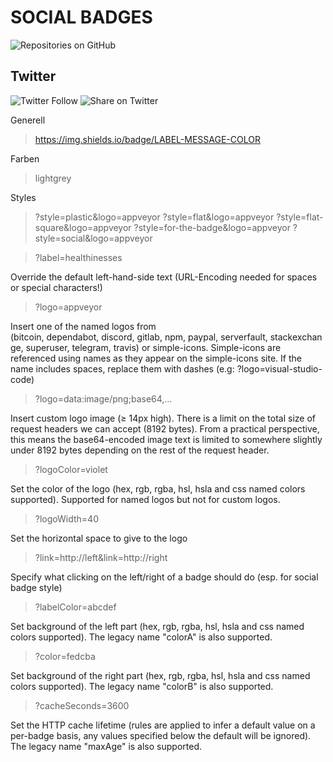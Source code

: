 
# SOCIAL BADGES


![Repositories on GitHub](https://img.shields.io/badge/Repositories-on%20GitHub-blue?style=social&logo=GitHub)



## Twitter 
![Twitter Follow](https://img.shields.io/twitter/follow/USERNAME?label=FOLLOWTWT&style=social&color=informational)
![Share on Twitter](https://img.shields.io/twitter/url?label=SHAREONTWT&style=social&url=phpself)






















Generell
> https://img.shields.io/badge/LABEL-MESSAGE-COLOR

Farben
> lightgrey

Styles
> ?style=plastic&logo=appveyor
> ?style=flat&logo=appveyor
> ?style=flat-square&logo=appveyor
> ?style=for-the-badge&logo=appveyor
> ?style=social&logo=appveyor


> ?label=healthinesses

Override the default left-hand-side text (URL-Encoding needed for spaces or special characters!)

> ?logo=appveyor

Insert one of the named logos from (bitcoin, dependabot, discord, gitlab, npm, paypal, serverfault, stackexchange, superuser, telegram, travis) or simple-icons. Simple-icons are referenced using names as they appear on the simple-icons site. If the name includes spaces, replace them with dashes (e.g: ?logo=visual-studio-code)

> ?logo=data:image/png;base64,…

Insert custom logo image (≥ 14px high). There is a limit on the total size of request headers we can accept (8192 bytes). From a practical perspective, this means the base64-encoded image text is limited to somewhere slightly under 8192 bytes depending on the rest of the request header.

> ?logoColor=violet

Set the color of the logo (hex, rgb, rgba, hsl, hsla and css named colors supported). Supported for named logos but not for custom logos.

> ?logoWidth=40

Set the horizontal space to give to the logo

> ?link=http://left&link=http://right

Specify what clicking on the left/right of a badge should do (esp. for social badge style)

> ?labelColor=abcdef

Set background of the left part (hex, rgb, rgba, hsl, hsla and css named colors supported). The legacy name "colorA" is also supported.

> ?color=fedcba

Set background of the right part (hex, rgb, rgba, hsl, hsla and css named colors supported). The legacy name "colorB" is also supported.

> ?cacheSeconds=3600

Set the HTTP cache lifetime (rules are applied to infer a default value on a per-badge basis, any values specified below the default will be ignored). The legacy name "maxAge" is also supported.


